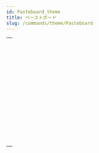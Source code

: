 ```yaml
---
id: Pasteboard_theme
title: ペーストボード
slug: /commands/theme/Pasteboard
---
```


|                                                                                                                             |
| --------------------------------------------------------------------------------------------------------------------------- |
| [<!-- INCLUDE #_command_.APPEND DATA TO PASTEBOARD.Syntax -->](../../commands-legacy/append-data-to-pasteboard.md)<br/>     |
| [<!-- INCLUDE #_command_.CLEAR PASTEBOARD.Syntax -->](../../commands-legacy/clear-pasteboard.md)<br/>                       |
| [<!-- INCLUDE #_command_.Get file from pasteboard.Syntax -->](../../commands-legacy/get-file-from-pasteboard.md)<br/>       |
| [<!-- INCLUDE #_command_.GET PASTEBOARD DATA.Syntax -->](../../commands-legacy/get-pasteboard-data.md)<br/>                 |
| [<!-- INCLUDE #_command_.GET PASTEBOARD DATA TYPE.Syntax -->](../../commands-legacy/get-pasteboard-data-type.md)<br/>       |
| [<!-- INCLUDE #_command_.GET PICTURE FROM PASTEBOARD.Syntax -->](../../commands-legacy/get-picture-from-pasteboard.md)<br/> |
| [<!-- INCLUDE #_command_.Get text from pasteboard.Syntax -->](../../commands-legacy/get-text-from-pasteboard.md)<br/>       |
| [<!-- INCLUDE #_command_.Pasteboard data size.Syntax -->](../../commands-legacy/pasteboard-data-size.md)<br/>               |
| [<!-- INCLUDE #_command_.SET FILE TO PASTEBOARD.Syntax -->](../../commands-legacy/set-file-to-pasteboard.md)<br/>           |
| [<!-- INCLUDE #_command_.SET PICTURE TO PASTEBOARD.Syntax -->](../../commands-legacy/set-picture-to-pasteboard.md)<br/>     |
| [<!-- INCLUDE #_command_.SET TEXT TO PASTEBOARD.Syntax -->](../../commands-legacy/set-text-to-pasteboard.md)<br/>           |

